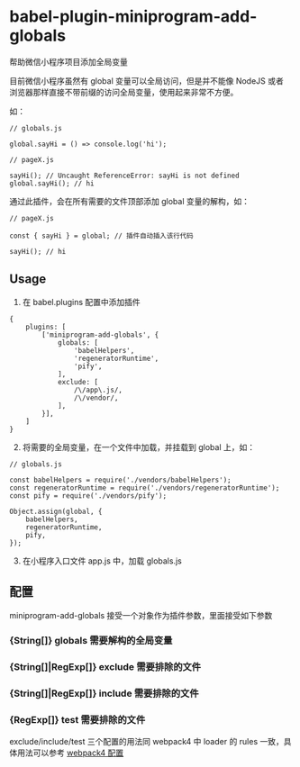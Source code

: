 # babel-plugin-miniprogram-add-globals
帮助微信小程序项目添加全局变量

目前微信小程序虽然有 global 变量可以全局访问，但是并不能像 NodeJS 或者 浏览器那样直接不带前缀的访问全局变量，使用起来非常不方便。

如：

```
// globals.js

global.sayHi = () => console.log('hi');

// pageX.js

sayHi(); // Uncaught ReferenceError: sayHi is not defined
global.sayHi(); // hi

```

通过此插件，会在所有需要的文件顶部添加 global 变量的解构，如：

```
// pageX.js

const { sayHi } = global; // 插件自动插入该行代码

sayHi(); // hi

```

## Usage

1. 在 babel.plugins 配置中添加插件

```
{
	plugins: [
		['miniprogram-add-globals', {
			globals: [
				'babelHelpers',
				'regeneratorRuntime',
				'pify',
			],
			exclude: [
				/\/app\.js/,
				/\/vendor/,
			],
		}],
	]
}

```

2. 将需要的全局变量，在一个文件中加载，并挂载到 global 上，如： 

```
// globals.js

const babelHelpers = require('./vendors/babelHelpers');
const regeneratorRuntime = require('./vendors/regeneratorRuntime');
const pify = require('./vendors/pify');

Object.assign(global, {
	babelHelpers,
	regeneratorRuntime,
	pify,
});
```

3. 在小程序入口文件 app.js 中，加载 globals.js

## 配置

miniprogram-add-globals 接受一个对象作为插件参数，里面接受如下参数

### {String[]} globals 需要解构的全局变量

### {String[]|RegExp[]} exclude 需要排除的文件

### {String[]|RegExp[]} include 需要排除的文件

### {RegExp[]} test 需要排除的文件

exclude/include/test 三个配置的用法同 webpack4 中 loader 的 rules 一致，具体用法可以参考 [webpack4 配置](https://webpack.js.org/configuration/)